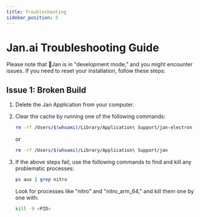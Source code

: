 ```yaml
---
title: Troubleshooting
sidebar_position: 5
---
```


# Jan.ai Troubleshooting Guide
Please note that 👋Jan is in "development mode," and you might encounter issues. If you need to reset your installation, follow these steps:

## Issue 1: Broken Build
1. Delete the Jan Application from your computer.

2. Clear the cache by running one of the following commands:

    ```sh
    rm -rf /Users/$(whoami)/Library/Application\ Support/jan-electron
    ```

    or

    ```sh
    rm -rf /Users/$(whoami)/Library/Application\ Support/jan
    ```

3. If the above steps fail, use the following commands to find and kill any problematic processes:

    ```sh
    ps aux | grep nitro
    ```

    Look for processes like "nitro" and "nitro_arm_64," and kill them one by one with:

    ```sh
    kill -9 <PID>
    ```